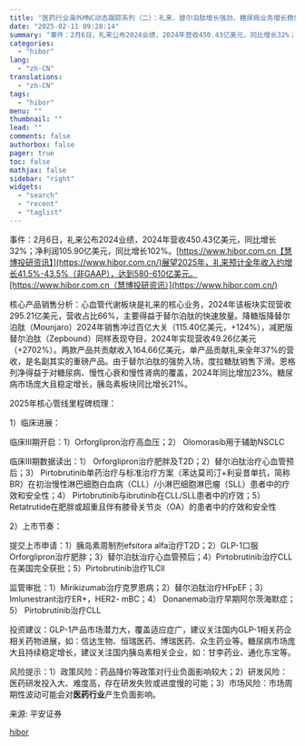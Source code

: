 ```yaml
---
title: "医药行业海外MNC动态跟踪系列（二）：礼来，替尔泊肽增长强劲，糖尿病业务增长稳健"
date: "2025-02-11 09:28:14"
summary: "事件：2月6日，礼来公布2024业绩，2024年营收450.43亿美元，同比增长32%；净利润..."
categories:
  - "hibor"
lang:
  - "zh-CN"
translations:
  - "zh-CN"
tags:
  - "hibor"
menu: ""
thumbnail: ""
lead: ""
comments: false
authorbox: false
pager: true
toc: false
mathjax: false
sidebar: "right"
widgets:
  - "search"
  - "recent"
  - "taglist"
---
```


事件：2月6日，礼来公布2024业绩，2024年营收450.43亿美元，同比增长32%；净利润105.90亿美元，同比增长102%。[https://www.hibor.com.cn【慧博投研资讯】](https://www.hibor.com.cn/)展望2025年，礼来预计全年收入约增长41.5%-43.5%（非GAAP），达到580-610亿美元。[https://www.hibor.com.cn（慧博投研资讯）](https://www.hibor.com.cn/)

核心产品销售分析：心血管代谢板块是礼来的核心业务，2024年该板块实现营收295.21亿美元，营收占比66%，主要得益于替尔泊肽的快速放量。降糖版降替尔泊肽（Mounjaro）2024年销售冲过百亿大关（115.40亿美元，+124%），减肥版替尔泊肽（Zepbound）同样表现夺目，2024年实现营收49.26亿美元（+2702%）。两款产品共贡献收入164.66亿美元，单产品贡献礼来全年37%的营收，是名副其实的重磅产品。由于替尔泊肽的强势入场，度拉糖肽销售下滑。恩格列净得益于对糖尿病、慢性心衰和慢性肾病的覆盖，2024年同比增加23%。糖尿病市场庞大且稳定增长，胰岛素板块同比增长21%。

2025年核心管线里程碑梳理：

1）临床进展：

临床III期开启：1）Orforglipron治疗高血压；2） Olomorasib用于辅助NSCLC

临床III期数据读出：1） Orforglipron治疗肥胖及T2D；2）替尔泊肽治疗心血管预后；3） Pirtobrutinib单药治疗与标准治疗方案（苯达莫司汀+利妥昔单抗，简称BR）在初治慢性淋巴细胞白血病（CLL）/小淋巴细胞淋巴瘤（SLL）患者中的疗效和安全性；4） Pirtobrutinib与ibrutinib在CLL/SLL患者中的疗效；5）Retatrutide在肥胖或超重且伴有膝骨关节炎（OA）的患者中的疗效和安全性

2）上市节奏：

提交上市申请：1）胰岛素周制剂efsitora alfa治疗T2D；2）GLP-1口服Orforglipron治疗肥胖；3）替尔泊肽治疗心血管预后；4）Pirtobrutinib治疗CLL在美国完全获批；5）Pirtobrutinib治疗1LCll

监管审批：1）Mirikizumab治疗克罗恩病；2）替尔泊肽治疗HFpEF；3）Imlunestrant治疗ER+，HER2- mBC；4） Donanemab治疗早期阿尔茨海默症；5） Pirtobrutinib治疗CLL

投资建议：GLP-1产品市场潜力大，覆盖适应症广，建议关注国内GLP-1相关药企相关药物进展，如：信达生物、恒瑞医药、博瑞医药、众生药业等。糖尿病市场庞大且持续稳定增长，建议关注国内胰岛素相关企业，如：甘李药业、通化东宝等。

风险提示：1）政策风险：药品降价等政策对行业负面影响较大；2）研发风险：医药研发投入大、难度高，存在研发失败或进度慢的可能；3）市场风险：市场周期性波动可能会对**医药行业**产生负面影响。

来源: 平安证券

[hibor](https://www.hibor.com.cn/data/5b52796816bd52b6121e0741c6aa0c7b.html)
